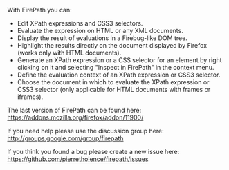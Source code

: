 With FirePath you can:
 * Edit XPath expressions and CSS3 selectors.
 * Evaluate the expression on HTML or any XML documents.
 * Display the result of evaluations in a Firebug-like DOM tree.
 * Highlight the results directly on the document displayed by Firefox (works only with HTML documents).
 * Generate an XPath expression or a CSS selector for an element by right clicking on it and selecting "Inspect in FirePath" in the context menu.
 * Define the evaluation context of an XPath expression or CSS3 selector.
 * Choose the document in which to evaluate the XPath expression or CSS3 selector (only applicable for HTML documents with frames or iframes).

The last version of FirePath can be found here: https://addons.mozilla.org/firefox/addon/11900/

If you need help please use the discussion group here: http://groups.google.com/group/firepath

If you think you found a bug please create a new issue here: https://github.com/pierretholence/firepath/issues
